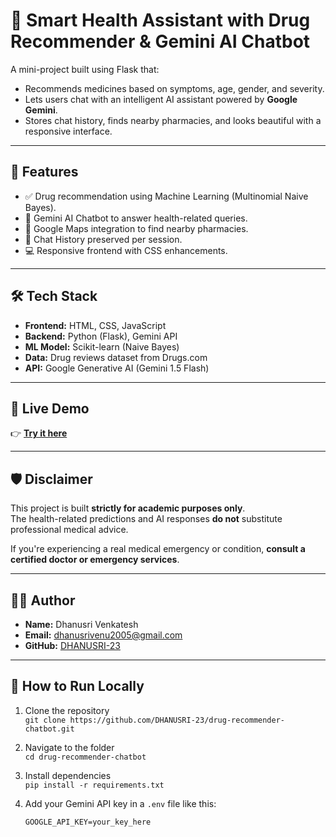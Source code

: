 # 💊 Smart Health Assistant with Drug Recommender & Gemini AI Chatbot

A mini-project built using Flask that:
- Recommends medicines based on symptoms, age, gender, and severity.
- Lets users chat with an intelligent AI assistant powered by **Google Gemini**.
- Stores chat history, finds nearby pharmacies, and looks beautiful with a responsive interface.

---

## 🚀 Features

- ✅ Drug recommendation using Machine Learning (Multinomial Naive Bayes).
- 🧠 Gemini AI Chatbot to answer health-related queries.
- 📍 Google Maps integration to find nearby pharmacies.
- 💬 Chat History preserved per session.
- 💻 Responsive frontend with CSS enhancements.

---

## 🛠️ Tech Stack

- **Frontend:** HTML, CSS, JavaScript  
- **Backend:** Python (Flask), Gemini API  
- **ML Model:** Scikit-learn (Naive Bayes)  
- **Data:** Drug reviews dataset from Drugs.com  
- **API:** Google Generative AI (Gemini 1.5 Flash)

---


## 🚀 Live Demo

👉 **[Try it here](https://drug-recommender-chatbot.onrender.com)**


---

## 🛡️ Disclaimer

This project is built **strictly for academic purposes only**.  
The health-related predictions and AI responses **do not** substitute professional medical advice.

If you're experiencing a real medical emergency or condition, **consult a certified doctor or emergency services**.

---

## 🧑‍💻 Author

- **Name:** Dhanusri Venkatesh  
- **Email:** [dhanusrivenu2005@gmail.com](mailto:dhanusrivenu2005@gmail.com)  
- **GitHub:** [DHANUSRI-23](https://github.com/DHANUSRI-23)

---

## 📌 How to Run Locally

1. Clone the repository  
   `git clone https://github.com/DHANUSRI-23/drug-recommender-chatbot.git`

2. Navigate to the folder  
   `cd drug-recommender-chatbot`

3. Install dependencies  
   `pip install -r requirements.txt`

4. Add your Gemini API key in a `.env` file like this:
   ```env
   GOOGLE_API_KEY=your_key_here




